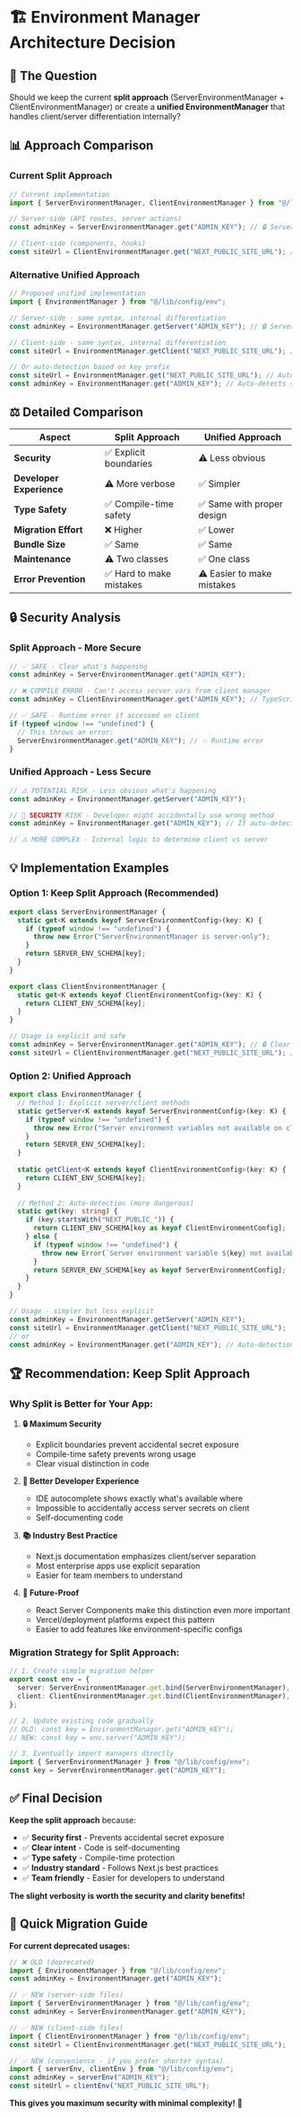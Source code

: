 # 🏗️ Environment Manager Architecture Decision

## 🤔 **The Question**

Should we keep the current **split approach** (ServerEnvironmentManager + ClientEnvironmentManager) or create a **unified EnvironmentManager** that handles client/server differentiation internally?

## 📊 **Approach Comparison**

### **Current Split Approach**

```typescript
// Current implementation
import { ServerEnvironmentManager, ClientEnvironmentManager } from "@/lib/config/env";

// Server-side (API routes, server actions)
const adminKey = ServerEnvironmentManager.get("ADMIN_KEY"); // 🔒 Server-only

// Client-side (components, hooks)  
const siteUrl = ClientEnvironmentManager.get("NEXT_PUBLIC_SITE_URL"); // 🌐 Client-safe
```

### **Alternative Unified Approach**

```typescript
// Proposed unified implementation
import { EnvironmentManager } from "@/lib/config/env";

// Server-side - same syntax, internal differentiation
const adminKey = EnvironmentManager.getServer("ADMIN_KEY"); // 🔒 Server-only

// Client-side - same syntax, internal differentiation
const siteUrl = EnvironmentManager.getClient("NEXT_PUBLIC_SITE_URL"); // 🌐 Client-safe

// Or auto-detection based on key prefix
const siteUrl = EnvironmentManager.get("NEXT_PUBLIC_SITE_URL"); // Auto-detects client
const adminKey = EnvironmentManager.get("ADMIN_KEY"); // Auto-detects server
```

## ⚖️ **Detailed Comparison**

| Aspect | Split Approach | Unified Approach |
|--------|----------------|------------------|
| **Security** | ✅ Explicit boundaries | ⚠️ Less obvious |
| **Developer Experience** | ⚠️ More verbose | ✅ Simpler |
| **Type Safety** | ✅ Compile-time safety | ✅ Same with proper design |
| **Migration Effort** | ❌ Higher | ✅ Lower |
| **Bundle Size** | ✅ Same | ✅ Same |
| **Maintenance** | ⚠️ Two classes | ✅ One class |
| **Error Prevention** | ✅ Hard to make mistakes | ⚠️ Easier to make mistakes |

## 🔒 **Security Analysis**

### **Split Approach - More Secure**

```typescript
// ✅ SAFE - Clear what's happening
const adminKey = ServerEnvironmentManager.get("ADMIN_KEY");

// ❌ COMPILE ERROR - Can't access server vars from client manager
const adminKey = ClientEnvironmentManager.get("ADMIN_KEY"); // TypeScript error

// ✅ SAFE - Runtime error if accessed on client
if (typeof window !== "undefined") {
  // This throws an error:
  ServerEnvironmentManager.get("ADMIN_KEY"); // 💥 Runtime error
}
```

### **Unified Approach - Less Secure**

```typescript
// ⚠️ POTENTIAL RISK - Less obvious what's happening
const adminKey = EnvironmentManager.getServer("ADMIN_KEY");

// 🚨 SECURITY RISK - Developer might accidentally use wrong method
const adminKey = EnvironmentManager.get("ADMIN_KEY"); // If auto-detection fails...

// ⚠️ MORE COMPLEX - Internal logic to determine client vs server
```

## 💡 **Implementation Examples**

### **Option 1: Keep Split Approach (Recommended)**

```typescript
export class ServerEnvironmentManager {
  static get<K extends keyof ServerEnvironmentConfig>(key: K) {
    if (typeof window !== "undefined") {
      throw new Error("ServerEnvironmentManager is server-only");
    }
    return SERVER_ENV_SCHEMA[key];
  }
}

export class ClientEnvironmentManager {
  static get<K extends keyof ClientEnvironmentConfig>(key: K) {
    return CLIENT_ENV_SCHEMA[key];
  }
}

// Usage is explicit and safe
const adminKey = ServerEnvironmentManager.get("ADMIN_KEY"); // 🔒 Clear intent
const siteUrl = ClientEnvironmentManager.get("NEXT_PUBLIC_SITE_URL"); // 🌐 Clear intent
```

### **Option 2: Unified Approach**

```typescript
export class EnvironmentManager {
  // Method 1: Explicit server/client methods
  static getServer<K extends keyof ServerEnvironmentConfig>(key: K) {
    if (typeof window !== "undefined") {
      throw new Error("Server environment variables not available on client");
    }
    return SERVER_ENV_SCHEMA[key];
  }
  
  static getClient<K extends keyof ClientEnvironmentConfig>(key: K) {
    return CLIENT_ENV_SCHEMA[key];
  }
  
  // Method 2: Auto-detection (more dangerous)
  static get(key: string) {
    if (key.startsWith("NEXT_PUBLIC_")) {
      return CLIENT_ENV_SCHEMA[key as keyof ClientEnvironmentConfig];
    } else {
      if (typeof window !== "undefined") {
        throw new Error(`Server environment variable ${key} not available on client`);
      }
      return SERVER_ENV_SCHEMA[key as keyof ServerEnvironmentConfig];
    }
  }
}

// Usage - simpler but less explicit
const adminKey = EnvironmentManager.getServer("ADMIN_KEY");
const siteUrl = EnvironmentManager.getClient("NEXT_PUBLIC_SITE_URL");
// or
const adminKey = EnvironmentManager.get("ADMIN_KEY"); // Auto-detection
```

## 🏆 **Recommendation: Keep Split Approach**

### **Why Split is Better for Your App:**

1. **🔒 Maximum Security**
   - Explicit boundaries prevent accidental secret exposure
   - Compile-time safety prevents wrong usage
   - Clear visual distinction in code

2. **🎯 Better Developer Experience**
   - IDE autocomplete shows exactly what's available where
   - Impossible to accidentally access server secrets on client
   - Self-documenting code

3. **📚 Industry Best Practice**
   - Next.js documentation emphasizes client/server separation
   - Most enterprise apps use explicit separation
   - Easier for team members to understand

4. **🔮 Future-Proof**
   - React Server Components make this distinction even more important
   - Vercel/deployment platforms expect this pattern
   - Easier to add features like environment-specific configs

### **Migration Strategy for Split Approach:**

```typescript
// 1. Create simple migration helper
export const env = {
  server: ServerEnvironmentManager.get.bind(ServerEnvironmentManager),
  client: ClientEnvironmentManager.get.bind(ClientEnvironmentManager),
};

// 2. Update existing code gradually
// OLD: const key = EnvironmentManager.get("ADMIN_KEY");
// NEW: const key = env.server("ADMIN_KEY");

// 3. Eventually import managers directly
import { ServerEnvironmentManager } from "@/lib/config/env";
const key = ServerEnvironmentManager.get("ADMIN_KEY");
```

## ✅ **Final Decision**

**Keep the split approach** because:

- ✅ **Security first** - Prevents accidental secret exposure
- ✅ **Clear intent** - Code is self-documenting
- ✅ **Type safety** - Compile-time protection
- ✅ **Industry standard** - Follows Next.js best practices
- ✅ **Team friendly** - Easier for developers to understand

**The slight verbosity is worth the security and clarity benefits!**

## 🚀 **Quick Migration Guide**

**For current deprecated usages:**

```typescript
// ❌ OLD (deprecated)
import { EnvironmentManager } from "@/lib/config/env";
const adminKey = EnvironmentManager.get("ADMIN_KEY");

// ✅ NEW (server-side files)
import { ServerEnvironmentManager } from "@/lib/config/env";
const adminKey = ServerEnvironmentManager.get("ADMIN_KEY");

// ✅ NEW (client-side files)  
import { ClientEnvironmentManager } from "@/lib/config/env";
const siteUrl = ClientEnvironmentManager.get("NEXT_PUBLIC_SITE_URL");

// ✅ NEW (convenience - if you prefer shorter syntax)
import { serverEnv, clientEnv } from "@/lib/config/env";
const adminKey = serverEnv("ADMIN_KEY");
const siteUrl = clientEnv("NEXT_PUBLIC_SITE_URL");
```

**This gives you maximum security with minimal complexity!** 🎉 